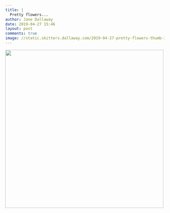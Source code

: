```yaml
---
title: |
  Pretty flowers...
author: Jane Dallaway
date: 2019-04-27 15:46
layout: post
comments: true
image: //static.skitters.dallaway.com/2019-04-27-pretty-flowers-thumb-1-IMG-9145.JPG
---
```


<div>
        <a href="//static.skitters.dallaway.com/2019-04-27-pretty-flowers-fullsize-1-IMG-9145.JPG">
          <img src="//static.skitters.dallaway.com/2019-04-27-pretty-flowers-thumb-1-IMG-9145.JPG" width="500" height="500"/>
        </a>
      </div>


  
      